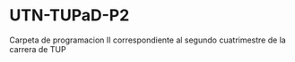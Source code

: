 # UTN-TUPaD-P2
Carpeta de programacion II correspondiente al segundo cuatrimestre de la carrera de TUP
